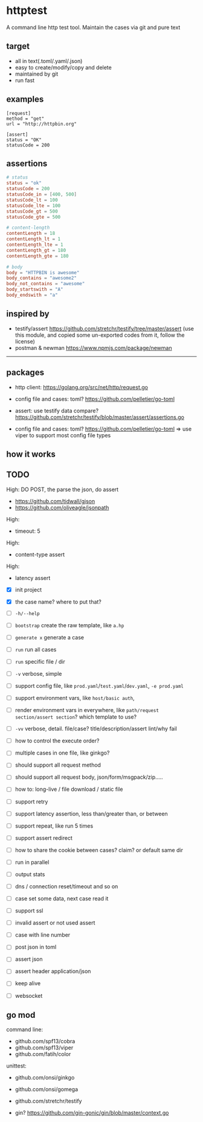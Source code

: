 # httptest

A command line http test tool. Maintain the cases via git and pure text


## target

- all in text(.toml/.yaml/.json)
- easy to create/modify/copy and delete
- maintained by git
- run fast

## examples

```
[request]
method = "get"
url = "http://httpbin.org"

[assert]
status = "OK"
statusCode = 200
```

## assertions

```toml
# status
status = "ok"
statusCode = 200
statusCode_in = [400, 500]
statusCode_lt = 100
statusCode_lte = 100
statusCode_gt = 500
statusCode_gte = 500

# content-length
contentLength = 18
contentLength_lt = 1
contentLength_lte = 1
contentLength_gt = 180
contentLength_gte = 180

# body
body = "HTTPBIN is awesome"
body_contains = "awesome2"
body_not_contains = "awesome"
body_startswith = "A"
body_endswith = "a"
```

## inspired by

- testify/assert https://github.com/stretchr/testify/tree/master/assert (use this module, and copied some un-exported codes from it, follow the license)
- postman & newman https://www.npmjs.com/package/newman

----------------------------------------

## packages

- http client: https://golang.org/src/net/http/request.go
- config file and cases: toml? https://github.com/pelletier/go-toml
- assert: use testify data compare? https://github.com/stretchr/testify/blob/master/assert/assertions.go

- config file and cases: toml? https://github.com/pelletier/go-toml => use viper to support most config file types

## how it works


## TODO


High: DO POST, the parse the json, do assert
- https://github.com/tidwall/gjson
- https://github.com/oliveagle/jsonpath

High:
- timeout: 5

High:
- content-type assert

High:
- latency assert

- [x] init project
- [x] the case name? where to put that?

- [ ] `-h/--help`
- [ ] `bootstrap` create the raw template, like `a.hp`
- [ ] `generate x` generate a case
- [ ] `run` run all cases
- [ ] `run` specific file / dir
- [ ] `-v` verbose, simple
- [ ] support config file, like `prod.yaml`/`test.yaml`/`dev.yaml`, `-e prod.yaml`
- [ ] support environment vars, like `host/basic auth`,
- [ ] render environment vars in everywhere, like `path/request section/assert section`? which template to use?
- [ ] `-vv` verbose, detail. file/case? title/description/assert lint/why fail
- [ ] how to control the execute order?
- [ ] multiple cases in one file, like ginkgo?
- [ ] should support all request method
- [ ] should support all request body, json/form/msgpack/zip.....
- [ ] how to: long-live / file download / static file
- [ ] support retry
- [ ] support latency assertion, less than/greater than, or between
- [ ] support repeat, like run 5 times
- [ ] support assert redirect
- [ ] how to share the cookie between cases? claim? or default same dir
- [ ] run in parallel
- [ ] output stats
- [ ] dns / connection reset/timeout and so on
- [ ] case set some data, next case read it
- [ ] support ssl
- [ ] invalid assert or not used assert
- [ ] case with line number
- [ ] post json in toml
- [ ] assert json
- [ ] assert header application/json
- [ ] keep alive
- [ ] websocket


## go mod

command line:
- github.com/spf13/cobra
- github.com/spf13/viper
- github.com/fatih/color

unittest:
- github.com/onsi/ginkgo
- github.com/onsi/gomega
- github.com/stretchr/testify

- gin? https://github.com/gin-gonic/gin/blob/master/context.go

